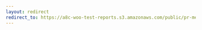 ```yaml
---
layout: redirect
redirect_to: https://a8c-woo-test-reports.s3.amazonaws.com/public/pr-merge/40978/e2e/index.html
---
```

